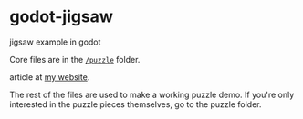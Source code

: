 # godot-jigsaw
jigsaw example in godot

Core files are in the [`/puzzle`](https://github.com/LeoDog896/godot-jigsaw/tree/main/puzzle) folder.

article at [my website](https://leodog896.com/article/godot-jigsaw).

The rest of the files are used to make a working puzzle demo. If you're only interested in the puzzle pieces themselves, go to the puzzle folder.

